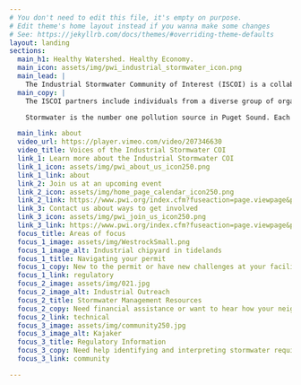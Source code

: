 ```yaml
---
# You don't need to edit this file, it's empty on purpose.
# Edit theme's home layout instead if you wanna make some changes
# See: https://jekyllrb.com/docs/themes/#overriding-theme-defaults
layout: landing
sections:
  main_h1: Healthy Watershed. Healthy Economy.
  main_icon: assets/img/pwi_industrial_stormwater_icon.png
  main_lead: |
    The Industrial Stormwater Community of Interest (ISCOI) is a collaborative group focused on improving water quality in the Puyallup Watershed by helping industrial businesses manage their stormwater more effectively. We provide education and assistance to local businesses to help improve and continue their work on mitigating environmental impacts and help share stories of their hard work and environmental victories with the public.
  main_copy: |
    The ISCOI partners include individuals from a diverse group of organizations, businesses, and agencies located in the Puyallup River Watershed and the City of Tacoma. We don’t enforce regulations; we work with businesses to help them comply with stormwater requirements and permits.

    Stormwater is the number one pollution source in Puget Sound. Each year, the Puget Sound basin receives an average of more than 370 billion gallons of stormwater runoff from roadways, urban spaces, and industrial facilities. Businesses often face pressures to reduce their environmental impact without adequate resources and education to help them make effective improvements. The ISCOI provides these necessary resources so businesses can address environmental concerns while focusing on their bottom line.

  main_link: about
  video_url: https://player.vimeo.com/video/207346630
  video_title: Voices of the Industrial Stormwater COI
  link_1: Learn more about the Industrial Stormwater COI
  link_1_icon: assets/img/pwi_about_us_icon250.png
  link_1_link: about
  link_2: Join us at an upcoming event
  link_2_icon: assets/img/home_page_calendar_icon250.png
  link_2_link: https://www.pwi.org/index.cfm?fuseaction=page.viewpage&pageid=531
  link_3: Contact us about ways to get involved
  link_3_icon: assets/img/pwi_join_us_icon250.png
  link_3_link: https://www.pwi.org/index.cfm?fuseaction=page.viewpage&pageid=548
  focus_title: Areas of focus
  focus_1_image: assets/img/WestrockSmall.png
  focus_1_image_alt: Industrial chipyard in tidelands
  focus_1_title: Navigating your permit
  focus_1_copy: New to the permit or have new challenges at your facility?
  focus_1_link: regulatory
  focus_2_image: assets/img/021.jpg
  focus_2_image_alt: Industrial Outreach
  focus_2_title: Stormwater Management Resources
  focus_2_copy: Need financial assistance or want to hear how your neighbors are reducing their pollution?
  focus_2_link: technical
  focus_3_image: assets/img/community250.jpg
  focus_3_image_alt: Kajaker
  focus_3_title: Regulatory Information
  focus_3_copy: Need help identifying and interpreting stormwater requirements that apply to your facility?
  focus_3_link: community

---
```

